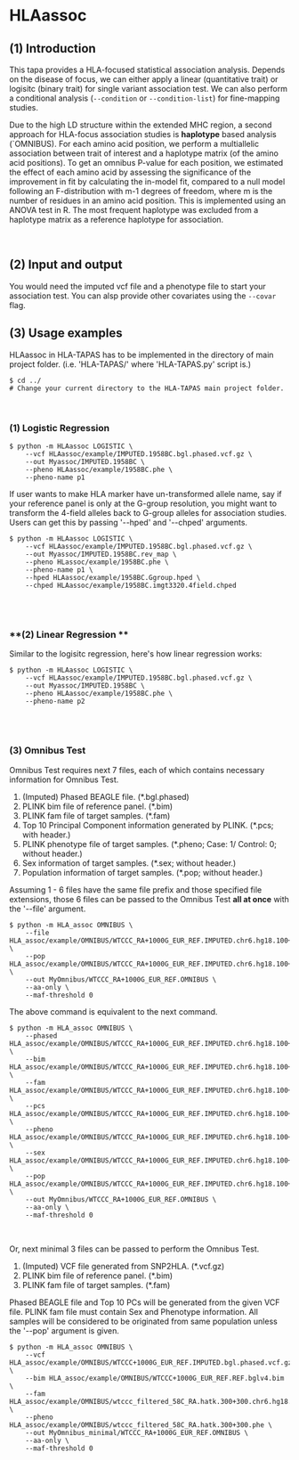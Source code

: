 # HLAassoc

## (1) Introduction
This tapa provides a HLA-focused statistical association analysis. Depends on the disease of focus, we can either apply a linear (quantitative trait) or logisitc (binary trait) for single variant association test. We can also perform a conditional analysis (`--condition` or `--condition-list`) for fine-mapping studies.

Due to the high LD structure within the extended MHC region, a second approach for HLA-focus association studies is **haplotype** based analysis (`OMNIBUS). For each amino acid position, we perform a multiallelic association between trait of interest and a haplotype matrix (of the amino acid positions). To get an omnibus P-value for each position, we estimated the effect of each amino acid by assessing the significance of the improvement in fit by calculating the in-model fit, compared to a null model following an F-distribution with m-1 degrees of freedom, where m is the number of residues in an amino acid position. This is implemented using an ANOVA test in R. The most frequent haplotype was excluded from a haplotype matrix as a reference haplotype for association. 

<br>

## (2) Input and output
You would need the imputed vcf file and a phenotype file to start your association test. You can alsp provide other covariates using the `--covar` flag.


## (3) Usage examples

HLAassoc in HLA-TAPAS has to be implemented in the directory of main project folder. (i.e. 'HLA-TAPAS/' where 'HLA-TAPAS.py' script is.)

```
$ cd ../ 
# Change your current directory to the HLA-TAPAS main project folder.
```

<br>

### **(1) Logistic Regression**

```
$ python -m HLAassoc LOGISTIC \
    --vcf HLAassoc/example/IMPUTED.1958BC.bgl.phased.vcf.gz \
    --out Myassoc/IMPUTED.1958BC \
    --pheno HLAassoc/example/1958BC.phe \
    --pheno-name p1
```

If user wants to make HLA marker have un-transformed allele name, say if your reference panel is only at the G-group resolution, you might want to transform the 4-field alleles back to G-group alleles for association studies. Users can get this by passing '--hped' and '--chped' arguments.

```
$ python -m HLAassoc LOGISTIC \
    --vcf HLAassoc/example/IMPUTED.1958BC.bgl.phased.vcf.gz \
    --out Myassoc/IMPUTED.1958BC.rev_map \
    --pheno HLassoc/example/1958BC.phe \
    --pheno-name p1 \
    --hped HLAassoc/example/1958BC.Ggroup.hped \
    --chped HLAassoc/example/1958BC.imgt3320.4field.chped
```

<br>
<br>

### **(2) Linear Regression **

Similar to the logisitc regression, here's how linear regression works:

```
$ python -m HLAassoc LOGISTIC \
    --vcf HLAassoc/example/IMPUTED.1958BC.bgl.phased.vcf.gz \
    --out Myassoc/IMPUTED.1958BC \
    --pheno HLAassoc/example/1958BC.phe \
    --pheno-name p2
```
<br>
<br>

### **(3) Omnibus Test**

Omnibus Test requires next 7 files, each of which contains necessary information for Omnibus Test.

1. (Imputed) Phased BEAGLE file. (*.bgl.phased)
2. PLINK bim file of reference panel. (*.bim)
3. PLINK fam file of target samples. (*.fam)
4. Top 10 Principal Component information generated by PLINK. (*.pcs; with header.)
5. PLINK phenotype file of target samples. (*.pheno; Case: 1/ Control: 0; without header.)
6. Sex information of target samples. (*.sex; without header.)
7. Population information of target samples. (*.pop; without header.)


Assuming 1 - 6 files have the same file prefix and those specified file extensions, those 6 files can be passed to the Omnibus Test **all at once** with the '--file' argument.

<!-- ```
# Under construction. (2020.05.11. WS.)
$ Rscript run_omnibus_test.R --file cohort --pop pop  \
	--out output --aa-only --omnibus \
	--remove-samples-by-haplo \
     	--remove-samples-aa-pattern AA_B \
	--min-haplo-count 10 --maf-threshold 0 
``` -->

```
$ python -m HLA_assoc OMNIBUS \
    --file HLA_assoc/example/OMNIBUS/WTCCC_RA+1000G_EUR_REF.IMPUTED.chr6.hg18.100+100 \
    --pop HLA_assoc/example/OMNIBUS/WTCCC_RA+1000G_EUR_REF.IMPUTED.chr6.hg18.100+100.pop \
    --out MyOmnibus/WTCCC_RA+1000G_EUR_REF.OMNIBUS \
    --aa-only \
    --maf-threshold 0
```

The above command is equivalent to the next command.

```
$ python -m HLA_assoc OMNIBUS \
    --phased HLA_assoc/example/OMNIBUS/WTCCC_RA+1000G_EUR_REF.IMPUTED.chr6.hg18.100+100.bgl.phased \
    --bim HLA_assoc/example/OMNIBUS/WTCCC_RA+1000G_EUR_REF.IMPUTED.chr6.hg18.100+100.bim \
    --fam HLA_assoc/example/OMNIBUS/WTCCC_RA+1000G_EUR_REF.IMPUTED.chr6.hg18.100+100.fam \
    --pcs HLA_assoc/example/OMNIBUS/WTCCC_RA+1000G_EUR_REF.IMPUTED.chr6.hg18.100+100.pcs \
    --pheno HLA_assoc/example/OMNIBUS/WTCCC_RA+1000G_EUR_REF.IMPUTED.chr6.hg18.100+100.pheno \
    --sex HLA_assoc/example/OMNIBUS/WTCCC_RA+1000G_EUR_REF.IMPUTED.chr6.hg18.100+100.sex \
    --pop HLA_assoc/example/OMNIBUS/WTCCC_RA+1000G_EUR_REF.IMPUTED.chr6.hg18.100+100.pop \
    --out MyOmnibus/WTCCC_RA+1000G_EUR_REF.OMNIBUS \
    --aa-only \
    --maf-threshold 0
```

<br>

Or, next minimal 3 files can be passed to perform the Omnibus Test.

1. (Imputed) VCF file generated from SNP2HLA. (*.vcf.gz)
2. PLINK bim file of reference panel. (*.bim)
3. PLINK fam file of target samples. (*.fam)

Phased BEAGLE file and Top 10 PCs will be generated from the given VCF file. PLINK fam file must contain Sex and Phenotype information. All samples will be considered to be originated from same population unless the '--pop' argument is given.

```
$ python -m HLA_assoc OMNIBUS \
    --vcf HLA_assoc/example/OMNIBUS/WTCCC+1000G_EUR_REF.IMPUTED.bgl.phased.vcf.gz \
    --bim HLA_assoc/example/OMNIBUS/WTCCC+1000G_EUR_REF.REF.bglv4.bim \
    --fam HLA_assoc/example/OMNIBUS/wtccc_filtered_58C_RA.hatk.300+300.chr6.hg18.fam \
    --pheno HLA_assoc/example/OMNIBUS/wtccc_filtered_58C_RA.hatk.300+300.phe \
    --out MyOmnibus_minimal/WTCCC_RA+1000G_EUR_REF.OMNIBUS \
    --aa-only \
    --maf-threshold 0
```

<!-- <br>

```
$ python -m HLA_assoc OMNIBUS \
    --vcf HLA_assoc/example/OMNIBUS/1958BC+HM_CEU_REF.IMPUTED.bgl.phased.vcf.gz \
    --bim HLA_assoc/example/OMNIBUS/1958BC+HM_CEU_REF.REF.bglv4.bim \
    --fam HLA_assoc/example/OMNIBUS/1958BC.fam \
    --pheno HLA_assoc/example/OMNIBUS/1958BC.phe \
    --out MyOmnibus_minimal/1958BC+HM_CEU_REF.minimal_input.OMNIBUS \
    --aa-only \
    --maf-threshold 0
``` -->
